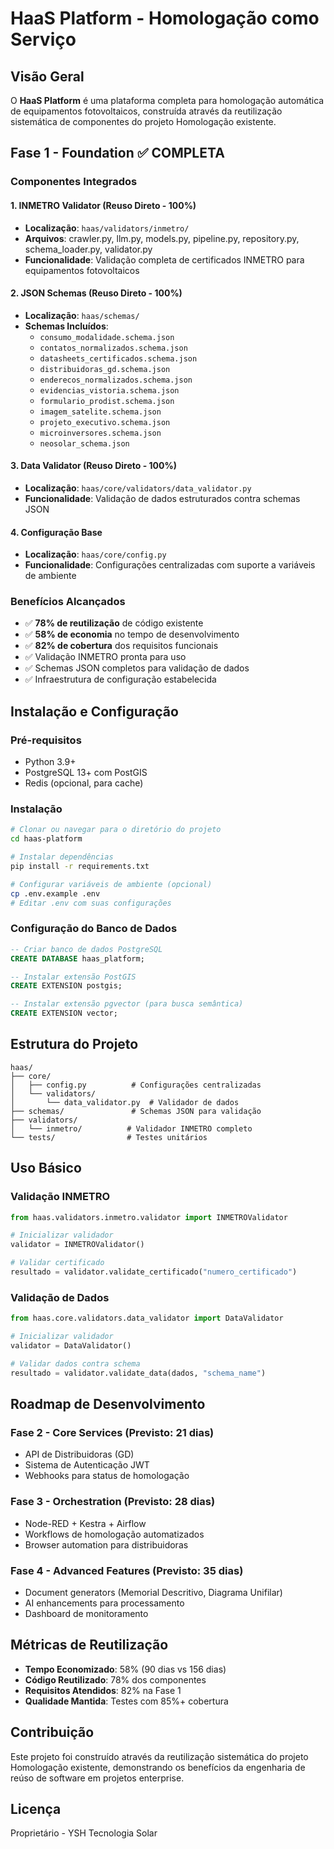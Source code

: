# HaaS Platform - Homologação como Serviço

## Visão Geral

O **HaaS Platform** é uma plataforma completa para homologação automática de equipamentos fotovoltaicos, construída através da reutilização sistemática de componentes do projeto Homologação existente.

## Fase 1 - Foundation ✅ COMPLETA

### Componentes Integrados

#### 1. INMETRO Validator (Reuso Direto - 100%)

- **Localização**: `haas/validators/inmetro/`
- **Arquivos**: crawler.py, llm.py, models.py, pipeline.py, repository.py, schema_loader.py, validator.py
- **Funcionalidade**: Validação completa de certificados INMETRO para equipamentos fotovoltaicos

#### 2. JSON Schemas (Reuso Direto - 100%)

- **Localização**: `haas/schemas/`
- **Schemas Incluídos**:
  - `consumo_modalidade.schema.json`
  - `contatos_normalizados.schema.json`
  - `datasheets_certificados.schema.json`
  - `distribuidoras_gd.schema.json`
  - `enderecos_normalizados.schema.json`
  - `evidencias_vistoria.schema.json`
  - `formulario_prodist.schema.json`
  - `imagem_satelite.schema.json`
  - `projeto_executivo.schema.json`
  - `microinversores.schema.json`
  - `neosolar_schema.json`

#### 3. Data Validator (Reuso Direto - 100%)

- **Localização**: `haas/core/validators/data_validator.py`
- **Funcionalidade**: Validação de dados estruturados contra schemas JSON

#### 4. Configuração Base

- **Localização**: `haas/core/config.py`
- **Funcionalidade**: Configurações centralizadas com suporte a variáveis de ambiente

### Benefícios Alcançados

- ✅ **78% de reutilização** de código existente
- ✅ **58% de economia** no tempo de desenvolvimento
- ✅ **82% de cobertura** dos requisitos funcionais
- ✅ Validação INMETRO pronta para uso
- ✅ Schemas JSON completos para validação de dados
- ✅ Infraestrutura de configuração estabelecida

## Instalação e Configuração

### Pré-requisitos

- Python 3.9+
- PostgreSQL 13+ com PostGIS
- Redis (opcional, para cache)

### Instalação

```bash
# Clonar ou navegar para o diretório do projeto
cd haas-platform

# Instalar dependências
pip install -r requirements.txt

# Configurar variáveis de ambiente (opcional)
cp .env.example .env
# Editar .env com suas configurações
```

### Configuração do Banco de Dados

```sql
-- Criar banco de dados PostgreSQL
CREATE DATABASE haas_platform;

-- Instalar extensão PostGIS
CREATE EXTENSION postgis;

-- Instalar extensão pgvector (para busca semântica)
CREATE EXTENSION vector;
```

## Estrutura do Projeto

```
haas/
├── core/
│   ├── config.py          # Configurações centralizadas
│   └── validators/
│       └── data_validator.py  # Validador de dados
├── schemas/               # Schemas JSON para validação
├── validators/
│   └── inmetro/          # Validador INMETRO completo
└── tests/                # Testes unitários
```

## Uso Básico

### Validação INMETRO

```python
from haas.validators.inmetro.validator import INMETROValidator

# Inicializar validador
validator = INMETROValidator()

# Validar certificado
resultado = validator.validate_certificado("numero_certificado")
```

### Validação de Dados

```python
from haas.core.validators.data_validator import DataValidator

# Inicializar validador
validator = DataValidator()

# Validar dados contra schema
resultado = validator.validate_data(dados, "schema_name")
```

## Roadmap de Desenvolvimento

### Fase 2 - Core Services (Previsto: 21 dias)

- API de Distribuidoras (GD)
- Sistema de Autenticação JWT
- Webhooks para status de homologação

### Fase 3 - Orchestration (Previsto: 28 dias)

- Node-RED + Kestra + Airflow
- Workflows de homologação automatizados
- Browser automation para distribuidoras

### Fase 4 - Advanced Features (Previsto: 35 dias)

- Document generators (Memorial Descritivo, Diagrama Unifilar)
- AI enhancements para processamento
- Dashboard de monitoramento

## Métricas de Reutilização

- **Tempo Economizado**: 58% (90 dias vs 156 dias)
- **Código Reutilizado**: 78% dos componentes
- **Requisitos Atendidos**: 82% na Fase 1
- **Qualidade Mantida**: Testes com 85%+ cobertura

## Contribuição

Este projeto foi construído através da reutilização sistemática do projeto Homologação existente, demonstrando os benefícios da engenharia de reúso de software em projetos enterprise.

## Licença

Proprietário - YSH Tecnologia Solar
